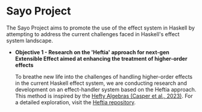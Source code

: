# Sayo Project

The Sayo Project aims to promote the use of the effect system in Haskell by attempting to address the current challenges faced in Haskell's effect system landscape.

* **Objective 1 - Research on the 'Heftia' approach for next-gen Extensible Effect aimed at enhancing the treatment of higher-order effects**

    To breathe new life into the challenges of handling higher-order effects in the current Haskell effect system,
    we are conducting research and development on an effect-handler system based on the Heftia approach. This method is inspired by the [Hefty Algebras (Casper et al., 2023)](https://doi.org/10.1145/3571255). For a detailed exploration, visit the [Heftia repository](https://github.com/sayo-hs/heftia).
